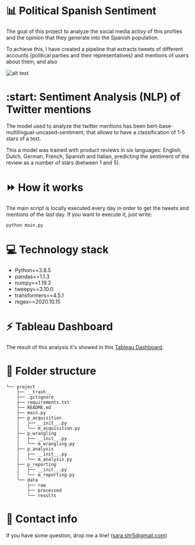 
# :bar_chart: Political Spanish Sentiment
The goal of this project to analyze the social media activy of this profiles and the opinion that they generate into the Spanish population.

To achieve this, I have created a pipeline that extracts tweets of different accounts (political parties and their representatives) and mentions of users about them, and also 


![alt text](https://images.pexels.com/photos/3943746/pexels-photo-3943746.jpeg?auto=compress&cs=tinysrgb&dpr=3&h=750&w=1260)


# :start: Sentiment Analysis (NLP) of Twitter mentions
The model used to analyze the twitter mentions has been bert-base-multilingual-uncased-sentiment, that allows to have a classification of 1-5 stars of a text.

This a model was trained with product reviews in six languages: English, Dutch, German, French, Spanish and Italian, predicting the sentiment of the review as a number of stars (between 1 and 5).


# :fast_forward: How it works
The main script is locally executed every day in order to get the tweets and mentions of the last day. If you want to execute it, just write:

```
python main.py
```



# :computer: Technology stack
- Python==3.8.5
- pandas==1.1.3 
- numpy==1.19.2
- tweepy==3.10.0
- transformers==4.5.1
- regex==2020.10.15


# :zap: Tableau Dashboard
The result of this analysis it's showed in this [Tableau Dashboard](https://public.tableau.com/profile/sara.hern.ndez#!/vizhome/ih_datamadpt0420_project_m2_16141539604710/DiamondDashboard?publish=yes). 


# :file_folder: Folder structure
```
└── project
    ├── __trash__
    ├── .gitignore
    ├── requirements.txt
    ├── README.md
    ├── main.py
    ├── p_acquisition
    │   ├── __init__.py
    │   └── m_acquisition.py
    ├── p_wrangling
    │   ├── __init__.py
    │   └── m_wrangling.py
    ├── p_analysis
    │   ├── __init__.py
    │   └── m_analysis.py
    ├── p_reporting
    │   ├── __init__.py
    │   └── m_reporting.py
    └── data
        ├── raw
        ├── processed
        └── results
```

# :incoming_envelope: Contact info
If you have some question, drop me a line! (sara.shr5@gmail.com)


